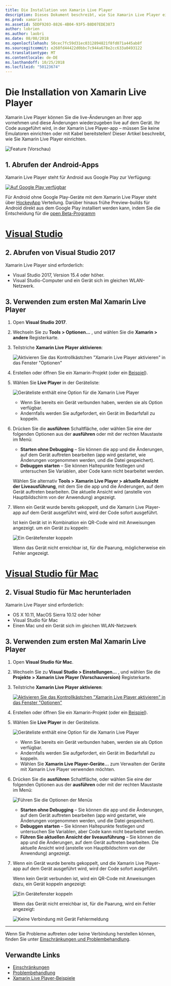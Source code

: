 ```yaml
---
title: Die Installation von Xamarin Live Player
description: Dieses Dokument beschreibt, wie Sie Xamarin Live Player einrichten und verwenden, um live-Änderungen an einer ausgeführten Anwendung vornehmen.
ms.prod: xamarin
ms.assetid: 5DDF9203-8826-4B04-93F5-B8D07EDE3873
author: lobrien
ms.author: laobri
ms.date: 08/08/2018
ms.openlocfilehash: 50cec7fc59d31ec0312894821f8fd071a445ab8f
ms.sourcegitcommit: e268fd44422d0bbc7c944a678e2cc633a0493122
ms.translationtype: MT
ms.contentlocale: de-DE
ms.lasthandoff: 10/25/2018
ms.locfileid: "50123674"
---
```

# <a name="xamarin-live-player-setup"></a>Die Installation von Xamarin Live Player

Xamarin Live Player können Sie die live-Änderungen an Ihrer app vornehmen und diese Änderungen wiederzugeben live auf dem Gerät. Ihr Code ausgeführt wird, in der Xamarin Live Player-app – müssen Sie keine Emulatoren einrichten oder mit Kabel bereitstellen! Dieser Artikel beschreibt, wie Sie Xamarin Live Player einrichten.

![Feature (Vorschau)](~/media/shared/preview.png)

## <a name="1-get-the-android-app"></a>1. Abrufen der Android-Apps

Xamarin Live Player steht für Android aus Google Play zur Verfügung:

[ ![Auf Google Play verfügbar](install-images/google-play-badge.png)](https://play.google.com/store/apps/details?id=com.xamarin.live)

Für Android ohne Google Play-Geräte mit dem Xamarin Live Player steht über [HockeyApp](https://aka.ms/xlp-hockeyapp) Verteilung. Darüber hinaus frühe Preview-builds für Android direkt aus dem Google Play installiert werden kann, indem Sie die Entscheidung für die [open Beta-Programm](https://play.google.com/apps/testing/com.xamarin.live)

# <a name="visual-studiotabwindows"></a>[Visual Studio](#tab/windows)

## <a name="2-get-visual-studio-2017"></a>2. Abrufen von Visual Studio 2017

Xamarin Live Player sind erforderlich:

- Visual Studio 2017, Version 15.4 oder höher.
- Visual Studio-Computer und ein Gerät sich im gleichen WLAN-Netzwerk.

## <a name="3-using-xamarin-live-player-for-the-first-time"></a>3. Verwenden zum ersten Mal Xamarin Live Player

1. Open **Visual Studio 2017**.
2. Wechseln Sie zu **Tools > Optionen...**  , und wählen Sie die **Xamarin > andere** Registerkarte.
3. Teilstriche **Xamarin Live Player aktivieren**:

    ![Aktivieren Sie das Kontrollkästchen "Xamarin Live Player aktivieren" in das Fenster "Optionen"](install-images/vs2017-options.png)

4. Erstellen oder öffnen Sie ein Xamarin-Projekt (oder ein [Beispiel](~/tools/live-player/samples.md)).
5. Wählen Sie **Live Player** in der Geräteliste:

    ![Geräteliste enthält eine Option für die Xamarin Live Player](install-images/devices-empty-windows.png)

    - Wenn Sie bereits ein Gerät verbunden haben, werden sie als Option verfügbar.
    - Andernfalls werden Sie aufgefordert, ein Gerät im Bedarfsfall zu koppeln.

6. Drücken Sie die **ausführen** Schaltfläche, oder wählen Sie eine der folgenden Optionen aus der **ausführen** oder mit der rechten Maustaste im Menü:

    - **Starten ohne Debugging** – Sie können die app und die Änderungen, auf dem Gerät auftreten bearbeiten (app wird gestartet, wie Änderungen vorgenommen werden, und die Datei gespeichert).
    - **Debuggen starten** – Sie können Haltepunkte festlegen und untersuchen Sie Variablen, aber Code kann nicht bearbeitet werden.

    Wählen Sie alternativ **Tools > Xamarin Live Player > aktuelle Ansicht der Liveausführung**, mit dem Sie die app und die Änderungen, auf dem Gerät auftreten bearbeiten. Die aktuelle Ansicht wird (anstelle von Hauptbildschirm von der Anwendung) angezeigt.

7. Wenn ein Gerät wurde bereits gekoppelt, und die Xamarin Live Player-app auf dem Gerät ausgeführt wird, wird der Code sofort ausgeführt.

    Ist kein Gerät ist in Kombination ein QR-Code wird mit Anweisungen angezeigt. um ein Gerät zu koppeln:

    ![Ein Gerätefenster koppeln](install-images/manage-empty-windows.png)

    Wenn das Gerät nicht erreichbar ist, für die Paarung, möglicherweise ein Fehler angezeigt.

# <a name="visual-studio-for-mactabmacos"></a>[Visual Studio für Mac](#tab/macos)

## <a name="2-get-visual-studio-for-mac"></a>2. Visual Studio für Mac herunterladen

Xamarin Live Player sind erforderlich:

- OS X 10.11, MacOS Sierra 10.12 oder höher
- Visual Studio für Mac
- Einen Mac und ein Gerät sich im gleichen WLAN-Netzwerk

## <a name="3-using-xamarin-live-player-for-the-first-time"></a>3. Verwenden zum ersten Mal Xamarin Live Player

1. Open **Visual Studio für Mac**.
2. Wechseln Sie zu **Visual Studio > Einstellungen...**  , und wählen Sie die **Projekte > Xamarin Live Player (Vorschauversion)** Registerkarte.
3. Teilstriche **Xamarin Live Player aktivieren**:

    [![Aktivieren Sie das Kontrollkästchen "Xamarin Live Player aktivieren" in das Fenster "Optionen"](install-images/vsmac-options-sml.png)](install-images/vsmac-options.png#lightbox)

4. Erstellen oder öffnen Sie ein Xamarin-Projekt (oder ein [Beispiel](~/tools/live-player/samples.md)).
5. Wählen Sie **Live Player** in der Geräteliste.

    ![Geräteliste enthält eine Option für die Xamarin Live Player](install-images/devices.png)

    - Wenn Sie bereits ein Gerät verbunden haben, werden sie als Option verfügbar.
    - Andernfalls werden Sie aufgefordert, ein Gerät im Bedarfsfall zu koppeln.
    - Wählen Sie **Xamarin Live Player-Geräte...**  zum Verwalten der Geräte mit Xamarin Live Player verwenden möchten.

6. Drücken Sie die **ausführen** Schaltfläche, oder wählen Sie eine der folgenden Optionen aus der **ausführen** oder mit der rechten Maustaste im Menü:

    ![Führen Sie die Optionen der Menüs](install-images/run-menu.png)

    - **Starten ohne Debugging** – Sie können die app und die Änderungen, auf dem Gerät auftreten bearbeiten (app wird gestartet, wie Änderungen vorgenommen werden, und die Datei gespeichert).
    - **Debuggen starten** – Sie können Haltepunkte festlegen und untersuchen Sie Variablen, aber Code kann nicht bearbeitet werden.
    - **Führen Sie aktuellen Ansicht der liveausführung** – Sie können die app und die Änderungen, auf dem Gerät auftreten bearbeiten. Die aktuelle Ansicht wird (anstelle von Hauptbildschirm von der Anwendung) angezeigt.

7. Wenn ein Gerät wurde bereits gekoppelt, und die Xamarin Live Player-app auf dem Gerät ausgeführt wird, wird der Code sofort ausgeführt.

    Wenn kein Gerät verbunden ist, wird ein QR-Code mit Anweisungen dazu, ein Gerät koppeln angezeigt:

    ![Ein Gerätefenster koppeln](install-images/manage-empty.png)

    Wenn das Gerät nicht erreichbar ist, für die Paarung, wird ein Fehler angezeigt:

    ![Keine Verbindung mit Gerät Fehlermeldung](install-images/error-cannot-connect.png)

-----

Wenn Sie Probleme auftreten oder keine Verbindung herstellen können, finden Sie unter [Einschränkungen und Problembehandlung](~/tools/live-player/troubleshooting.md).

## <a name="related-links"></a>Verwandte Links

- [Einschränkungen](~/tools/live-player/limitations.md)
- [Problembehandlung](~/tools/live-player/troubleshooting.md)
- [Xamarin Live Player-Beispiele](~/tools/live-player/samples.md)
